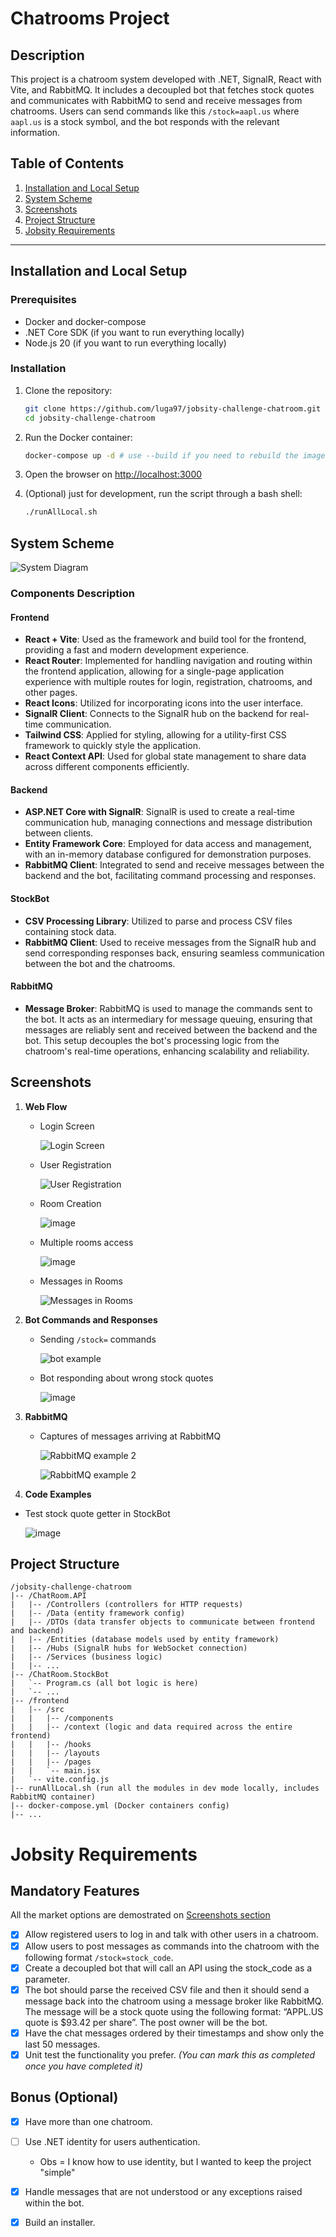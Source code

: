 # Chatrooms Project

## Description
This project is a chatroom system developed with .NET, SignalR, React with Vite, and RabbitMQ. It includes a decoupled bot that fetches stock quotes and communicates with RabbitMQ to send and receive messages from chatrooms. Users can send commands like this `/stock=aapl.us` where `aapl.us` is a stock symbol, and the bot responds with the relevant information.

## Table of Contents

1. [Installation and Local Setup](#installation-and-local-setup)
2. [System Scheme](#system-scheme)
3. [Screenshots](#screenshots)
4. [Project Structure](#project-structure)
5. [Jobsity Requirements](#jobsity-requirements)

---

## Installation and Local Setup

### Prerequisites
- Docker and docker-compose
- .NET Core SDK (if you want to run everything locally)
- Node.js 20 (if you want to run everything locally)

### Installation

1. Clone the repository:

    ```sh
    git clone https://github.com/luga97/jobsity-challenge-chatroom.git
    cd jobsity-challenge-chatroom
    ```

2. Run the Docker container:

    ```sh
    docker-compose up -d # use --build if you need to rebuild the images
    ```

3. Open the browser on [http://localhost:3000](http://localhost:3000)
4. (Optional) just for development, run the script through a bash shell:

    ```sh
    ./runAllLocal.sh
    ```

## System Scheme

![System Diagram](https://github.com/luga97/jobsity-challenge-chatroom/assets/32438765/544a99d9-ae5b-4ddd-af16-510d0e67b8fb)

### Components Description

#### Frontend
- **React + Vite**: Used as the framework and build tool for the frontend, providing a fast and modern development experience.
- **React Router**: Implemented for handling navigation and routing within the frontend application, allowing for a single-page application experience with multiple routes for login, registration, chatrooms, and other pages.
- **React Icons**: Utilized for incorporating icons into the user interface.
- **SignalR Client**: Connects to the SignalR hub on the backend for real-time communication.
- **Tailwind CSS**: Applied for styling, allowing for a utility-first CSS framework to quickly style the application.
- **React Context API**: Used for global state management to share data across different components efficiently.

#### Backend
- **ASP.NET Core with SignalR**: SignalR is used to create a real-time communication hub, managing connections and message distribution between clients.
- **Entity Framework Core**: Employed for data access and management, with an in-memory database configured for demonstration purposes.
- **RabbitMQ Client**: Integrated to send and receive messages between the backend and the bot, facilitating command processing and responses.

#### StockBot
- **CSV Processing Library**: Utilized to parse and process CSV files containing stock data.
- **RabbitMQ Client**: Used to receive messages from the SignalR hub and send corresponding responses back, ensuring seamless communication between the bot and the chatrooms.

#### RabbitMQ
- **Message Broker**: RabbitMQ is used to manage the commands sent to the bot. It acts as an intermediary for message queuing, ensuring that messages are reliably sent and received between the backend and the bot. This setup decouples the bot's processing logic from the chatroom's real-time operations, enhancing scalability and reliability.

## Screenshots

1. **Web Flow**
    - Login Screen

      ![Login Screen](https://github.com/luga97/jobsity-challenge-chatroom/assets/32438765/1fb2fcac-2253-4efb-9742-356bf315dede)

    - User Registration
    
      ![User Registration](https://github.com/luga97/jobsity-challenge-chatroom/assets/32438765/ce3d323f-1d33-4ba3-a8b4-a56658bfb233)  

    - Room Creation

      ![image](https://github.com/luga97/jobsity-challenge-chatroom/assets/32438765/31c925eb-8abf-4afd-ae4d-a84c534e8b84)
      
    - Multiple rooms access

      ![image](https://github.com/luga97/jobsity-challenge-chatroom/assets/32438765/53d6974b-2e2a-4629-80fc-a336f2714d55)


    - Messages in Rooms

      ![Messages in Rooms](https://github.com/luga97/jobsity-challenge-chatroom/assets/32438765/2053dd80-6781-4929-ac41-5a0443428000)


1. **Bot Commands and Responses**
    - Sending `/stock=` commands
      
      ![bot example](https://github.com/luga97/jobsity-challenge-chatroom/assets/32438765/307bf505-8e0a-4a10-9e19-d2b343395af7)

    - Bot responding about wrong stock quotes

      ![image](https://github.com/luga97/jobsity-challenge-chatroom/assets/32438765/115676da-9a39-4290-abf7-6bfd94cb147f)

2. **RabbitMQ**
    - Captures of messages arriving at RabbitMQ

      ![RabbitMQ example 2](https://github.com/luga97/jobsity-challenge-chatroom/assets/32438765/baefcb3e-41a4-47c4-97fb-3d16b401c738)

      ![RabbitMQ example 2](https://github.com/luga97/jobsity-challenge-chatroom/assets/32438765/4f5a94d9-0f52-4daa-90fb-531a92af7e26)
      
3. **Code Examples**
  - Test stock quote getter in StockBot

    ![image](https://github.com/luga97/jobsity-challenge-chatroom/assets/32438765/6b4fb6c0-ccd6-4614-842f-990630121af0)

## Project Structure

```
/jobsity-challenge-chatroom
|-- /ChatRoom.API
|   |-- /Controllers (controllers for HTTP requests)
|   |-- /Data (entity framework config)
|   |-- /DTOs (data transfer objects to communicate between frontend and backend)
|   |-- /Entities (database models used by entity framework)
|   |-- /Hubs (SignalR hubs for WebSocket connection)
|   |-- /Services (business logic)
|   |-- ...
|-- /ChatRoom.StockBot
|   `-- Program.cs (all bot logic is here)
|   `-- ...
|-- /frontend
|   |-- /src
|   |   |-- /components 
|   |   |-- /context (logic and data required across the entire frontend)
|   |   |-- /hooks
|   |   |-- /layouts
|   |   |-- /pages
|   |   `-- main.jsx
|   `-- vite.config.js
|-- runAllLocal.sh (run all the modules in dev mode locally, includes RabbitMQ container)
|-- docker-compose.yml (Docker containers config)
|-- ...
```
# Jobsity Requirements

## Mandatory Features
All the market options are demostrated on [Screenshots section](#screenshots) 
- [x] Allow registered users to log in and talk with other users in a chatroom.
- [x] Allow users to post messages as commands into the chatroom with the following format `/stock=stock_code`.
- [x] Create a decoupled bot that will call an API using the stock_code as a parameter.
- [x] The bot should parse the received CSV file and then it should send a message back into the chatroom using a message broker like RabbitMQ. The message will be a stock quote using the following format: “APPL.US quote is $93.42 per share”. The post owner will be the bot.
- [x] Have the chat messages ordered by their timestamps and show only the last 50 messages.
- [x] Unit test the functionality you prefer. *(You can mark this as completed once you have completed it)*

## Bonus (Optional)

- [x] Have more than one chatroom.
- [ ] Use .NET identity for users authentication.

  * Obs = I know how to use identity, but I wanted to keep the project "simple" 

- [x] Handle messages that are not understood or any exceptions raised within the bot.
- [x] Build an installer.
